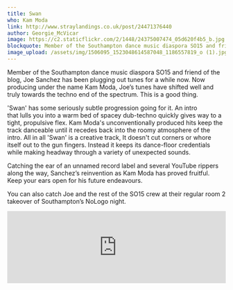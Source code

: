 ```yaml
---
title: Swan
who: Kam Moda
link: http://www.straylandings.co.uk/post/24471376440
author: Georgie_McVicar
image: https://c2.staticflickr.com/2/1448/24375007474_05d620f4b5_b.jpg
blockquote: Member of the Southampton dance music diaspora SO15 and friend of the blog, Joe Sanchez has been plugging out tunes for a while now. Now producing under the name Kam Moda, Joe’s tunes have shifted well and truly towards the techno end of the spectrum. This is a good thing.
image_upload: /assets/img/1506095_1523048614587048_1186557819_o (1).jpg
---
```

Member of the Southampton dance music diaspora SO15 and friend of the blog, Joe Sanchez has been plugging out tunes for a while now. Now producing under the name Kam Moda, Joe’s tunes have shifted well and truly towards the techno end of the spectrum. This is a good thing.

'Swan' has some seriously subtle progression going for it. An intro that lulls you into a warm bed of spacey dub-techno quickly gives way to a tight, propulsive flex. Kam Moda's unconventionally produced hits keep the track danceable until it recedes back into the roomy atmosphere of the intro. All in all 'Swan' is a creative track, It doesn't cut corners or whore itself out to the gun fingers. Instead it keeps its dance-floor credentials while making headway through a variety of unexpected sounds. 

Catching the ear of an unnamed record label and several YouTube rippers along the way, Sanchez’s reinvention as Kam Moda has proved fruitful. Keep your ears open for his future endeavours. 

You can also catch Joe and the rest of the SO15 crew at their regular room 2 takeover of Southampton’s NoLogo night.

<iframe frameborder="no" height="166" scrolling="no" src="http://w.soundcloud.com/player/?url=http%3A%2F%2Fapi.soundcloud.com%2Ftracks%2F34734411&show_artwork=true" width="100%"></iframe>